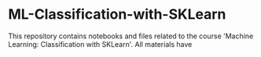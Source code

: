 # ML-Classification-with-SKLearn
This repository contains notebooks and files related to the course 'Machine Learning: Classification with SKLearn'. All materials have